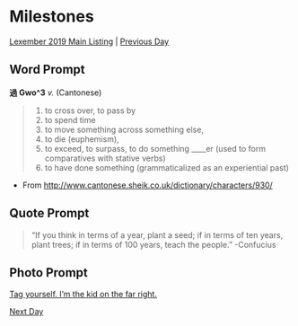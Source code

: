 # Milestones
[Lexember 2019 Main Listing](_prompts/r-conlangs/lexember/2019/toc_lex19.md) | [Previous Day](_prompts/r-conlangs/lexember/2019/prompts/w3/15.md)

## Word Prompt

**過 Gwo^3** _v._ (Cantonese)
> 1. to cross over, to pass by
> 2. to spend time
> 3. to move something across something else,
> 4. to die (euphemism),
> 5. to exceed, to surpass, to do something ____er (used to form comparatives with stative verbs)
> 6. to have done something (grammaticalized as an experiential past)

+ From http://www.cantonese.sheik.co.uk/dictionary/characters/930/

## Quote Prompt

> “If you think in terms of a year, plant a seed; if in terms of ten years, plant trees; if in terms of 100 years, teach the people.” -Confucius

## Photo Prompt

[Tag yourself. I’m the kid on the far right.](https://commons.wikimedia.org/wiki/File:Johns_Inc_Birthday_party.jpg)

[Next Day](_prompts/r-conlangs/lexember/2019/prompts/w3/17.md)
